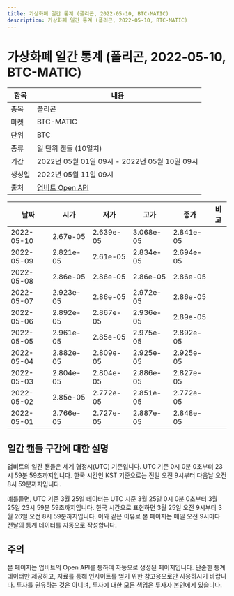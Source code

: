 ```yaml
---
title: 가상화폐 일간 통계 (폴리곤, 2022-05-10, BTC-MATIC)
description: 가상화폐 일간 통계 (폴리곤, 2022-05-10, BTC-MATIC)
---
```



가상화폐 일간 통계 (폴리곤, 2022-05-10, BTC-MATIC)
===

|항목|내용|
|--|--|
|종목|폴리곤|
|마켓|BTC-MATIC|
|단위|BTC|
|종류|일 단위 캔들 (10일치)|
|기간|2022년 05월 01일 09시 - 2022년 05월 10일 09시|
|생성일|2022년 05월 11일 09시|
|출처|[업비트 Open API](https://docs.upbit.com)|


|날짜|시가|저가|고가|종가|비고|
|--|--|--|--|--|--|
|2022-05-10|2.67e-05|2.639e-05|3.068e-05|2.841e-05|    |
|2022-05-09|2.821e-05|2.61e-05|2.834e-05|2.694e-05|    |
|2022-05-08|2.86e-05|2.86e-05|2.86e-05|2.86e-05|    |
|2022-05-07|2.923e-05|2.86e-05|2.972e-05|2.86e-05|    |
|2022-05-06|2.892e-05|2.867e-05|2.936e-05|2.89e-05|    |
|2022-05-05|2.961e-05|2.85e-05|2.975e-05|2.892e-05|    |
|2022-05-04|2.882e-05|2.809e-05|2.925e-05|2.925e-05|    |
|2022-05-03|2.804e-05|2.804e-05|2.886e-05|2.827e-05|    |
|2022-05-02|2.85e-05|2.772e-05|2.851e-05|2.772e-05|    |
|2022-05-01|2.766e-05|2.727e-05|2.887e-05|2.848e-05|    |


일간 캔들 구간에 대한 설명
---


업비트의 일간 캔들은 세계 협정시(UTC) 기준입니다. 
UTC 기준 0시 0분 0초부터 23시 59분 59초까지입니다. 
한국 시간인 KST 기준으로는 전일 오전 9시부터 다음날 오전 8시 59분까지입니다. 


예를들면, UTC 기준 3월 25일 데이터는 UTC 시준 3월 25일 0시 0분 0초부터 3월 25일 23시 59분 59초까지입니다. 
한국 시간으로 표현하면 3월 25일 오전 9시부터 3월 26일 오전 8시 59분까지입니다. 
이와 같은 이유로 본 페이지는 매일 오전 9시마다 전날의 통계 데이터를 자동으로 작성합니다. 


주의
---


본 페이지는 업비트의 Open API를 통하여 자동으로 생성된 페이지입니다. 
단순한 통계 데이터만 제공하고, 자료를 통해 인사이트를 얻기 위한 참고용으로만 사용하시기 바랍니다. 
투자를 권유하는 것은 아니며, 투자에 대한 모든 책임은 투자자 본인에게 있습니다. 
